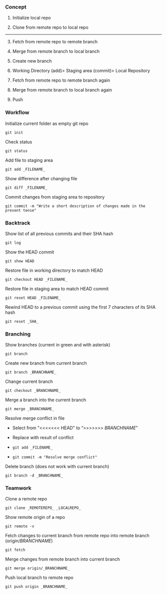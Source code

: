 ### Concept

1. Initialize local repo

2. Clone from remote repo to local repo

----------

3. Fetch from remote repo to remote branch

4. Merge from remote branch to local branch

5. Create new branch

6. Working Directory (add)> Staging area (commit)> Local Repository

7. Fetch from remote repo to remote branch again

8. Merge from remote branch to local branch again

9. Push

### Workflow

Initialize current folder as empty git repo

    git init

Check status

    git status

Add file to staging area

    git add _FILENAME_

Show difference after changing file

    git diff _FILENAME_

Commit changes from staging area to repository

    git commit -m "Write a short description of changes made in the present tense"

### Backtrack

Show list of all previous commits and their SHA hash

    git log

Show the HEAD commit

    git show HEAD

Restore file in working directory to match HEAD

    git checkout HEAD _FILENAME_

Restore file in staging area to match HEAD commit

    git reset HEAD _FILENAME_

Rewind HEAD to a previous commit using the first 7 characters of its SHA hash

    git reset _SHA_

### Branching

Show branches (current in green and with asterisk)

    git branch

Create new branch from current branch

    git branch _BRANCHNAME_

Change current branch

    git checkout _BRANCHNAME_

Merge a branch into the current branch

    git merge _BRANCHNAME_

Resolve merge conflict in file

* Select from "<<<<<<< HEAD" to “>>>>>>> _BRANCHNAME_”

* Replace with result of conflict

*     git add _FILENAME_

*     git commit -m "Resolve merge conflict"

Delete branch (does not work with current branch)

    git branch -d _BRANCHNAME_

### Teamwork

Clone a remote repo

    git clone _REMOTEREPO_ _LOCALREPO_

Show remote origin of a repo

    git remote -v

Fetch changes to current branch from remote repo into remote branch (origin/_BRANCHNAME_)

    git fetch

Merge changes from remote branch into current branch

    git merge origin/_BRANCHNAME_

Push local branch to remote repo

    git push origin _BRANCHNAME_
